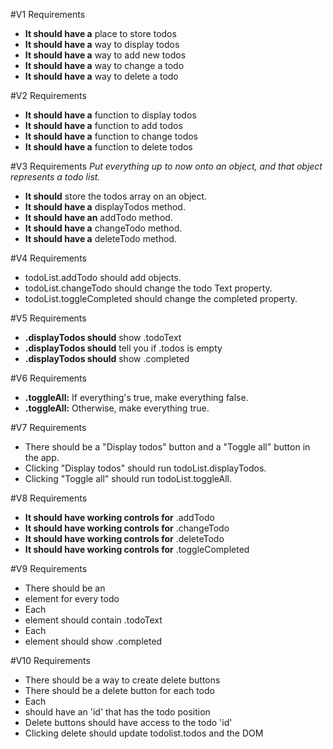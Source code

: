 #V1 Requirements
* **It should have a** place to store todos
* **It should have a** way to display todos
* **It should have a** way to add new todos
* **It should have a** way to change a todo
* **It should have a** way to delete a todo

#V2 Requirements
* **It should have a** function to display todos
* **It should have a** function to add todos
* **It should have a** function to change todos
* **It should have a** function to delete todos

#V3 Requirements
*Put everything up to now onto an object, and that object represents a todo list.*
* **It should** store the todos array on an object.
* **It should have a** displayTodos method.
* **It should have an** addTodo method.
* **It should have a** changeTodo method.
* **It should have a** deleteTodo method.

#V4 Requirements
* todoList.addTodo should add objects.
* todoList.changeTodo should change the todo Text property.
* todoList.toggleCompleted should change the completed property.

#V5 Requirements
* **.displayTodos should** show .todoText
* **.displayTodos should** tell you if .todos is empty
* **.displayTodos should** show .completed

#V6 Requirements
* **.toggleAll:** If everything's true, make everything false.
* **.toggleAll:** Otherwise, make everything true.

#V7 Requirements
* There should be a "Display todos" button and a "Toggle all" button in the app.
* Clicking "Display todos" should run todoList.displayTodos.
* Clicking "Toggle all" should run todoList.toggleAll.

#V8 Requirements
* **It should have working controls for** .addTodo
* **It should have working controls for** .changeTodo
* **It should have working controls for** .deleteTodo
* **It should have working controls for** .toggleCompleted

#V9 Requirements
* There should be an <li> element for every todo
* Each <li> element should contain .todoText
* Each <li> element should show .completed

#V10 Requirements
* There should be a way to create delete buttons
* There should be a delete button for each todo
* Each <li> should have an 'id' that has the todo position
* Delete buttons should have access to the todo 'id'
* Clicking delete should update todolist.todos and the DOM